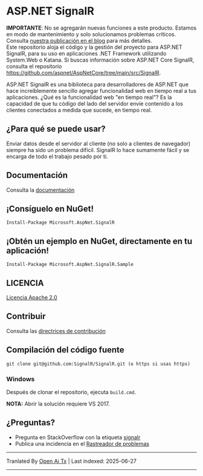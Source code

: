 # ASP.NET SignalR 

**IMPORTANTE**: No se agregarán nuevas funciones a este producto. Estamos en modo de mantenimiento y solo solucionamos problemas críticos. Consulta [nuestra publicación en el blog](https://devblogs.microsoft.com/aspnet/the-future-of-asp-net-signalr/) para más detalles.  
Este repositorio aloja el código y la gestión del proyecto para ASP.NET SignalR, para su uso en aplicaciones .NET Framework utilizando System.Web o Katana. Si buscas información sobre ASP.NET Core SignalR, consulta el repositorio https://github.com/aspnet/AspNetCore/tree/main/src/SignalR.

ASP.NET SignalR es una biblioteca para desarrolladores de ASP.NET que hace increíblemente sencillo agregar funcionalidad web en tiempo real a tus aplicaciones. ¿Qué es la funcionalidad web "en tiempo real"? Es la capacidad de que tu código del lado del servidor envíe contenido a los clientes conectados a medida que sucede, en tiempo real.

## ¿Para qué se puede usar?
Enviar datos desde el servidor al cliente (no solo a clientes de navegador) siempre ha sido un problema difícil. SignalR lo hace sumamente fácil y se encarga de todo el trabajo pesado por ti.

## Documentación
Consulta la [documentación](https://docs.microsoft.com/aspnet/signalr/overview/getting-started/introduction-to-signalr)

## ¡Consíguelo en NuGet!

    Install-Package Microsoft.AspNet.SignalR

## ¡Obtén un ejemplo en NuGet, directamente en tu aplicación!

    Install-Package Microsoft.AspNet.SignalR.Sample
	
## LICENCIA
[Licencia Apache 2.0](https://github.com/SignalR/SignalR/blob/main/LICENSE.txt)

## Contribuir

Consulta las [directrices de contribución](https://github.com/SignalR/SignalR/blob/main/CONTRIBUTING.md)

## Compilación del código fuente

```
git clone git@github.com:SignalR/SignalR.git (o https si usas https)
```

### Windows
Después de clonar el repositorio, ejecuta `build.cmd`.

**NOTA:** Abrir la solución requiere VS 2017.

## ¿Preguntas?
* Pregunta en StackOverflow con la etiqueta [signalr](https://stackoverflow.com/questions/tagged/signalr)
* Publica una incidencia en el [Rastreador de problemas](https://github.com/SignalR/SignalR/issues)

---

Tranlated By [Open Ai Tx](https://github.com/OpenAiTx/OpenAiTx) | Last indexed: 2025-06-27

---